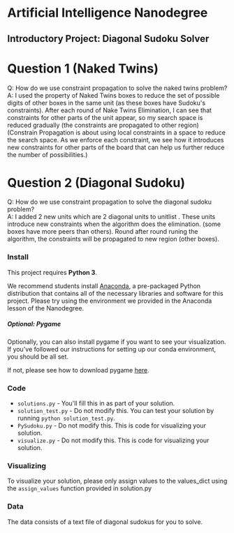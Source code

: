 # Artificial Intelligence Nanodegree
## Introductory Project: Diagonal Sudoku Solver

# Question 1 (Naked Twins)
Q: How do we use constraint propagation to solve the naked twins problem?  
A: I used the property of Naked Twins boxes to reduce the set of possible digits 
of other boxes in the same unit (as these boxes have Sudoku's constraints). 
After each round of Nake Twins Elimination, I can see that constraints for other
parts of the unit appear, so my search space is reduced gradually (the constraints are propagated to other region) 
(Constrain Propagation is about using local constraints in a space to reduce the search space. 
As we enforce each constraint, we see how it introduces new constraints for other parts of the board
that can help us further reduce the number of possibilities.)

# Question 2 (Diagonal Sudoku)
Q: How do we use constraint propagation to solve the diagonal sudoku problem?  
A: I added 2 new units which are 2 diagonal units to unitlist . 
These units introduce new constraints when the algorithm does the elimination.
(some boxes have more peers than others). Round after round runing 
the algorithm, the constraints will be propagated to new region (other boxes).

### Install

This project requires **Python 3**.

We recommend students install [Anaconda](https://www.continuum.io/downloads), a pre-packaged Python distribution that contains all of the necessary libraries and software for this project. 
Please try using the environment we provided in the Anaconda lesson of the Nanodegree.

##### Optional: Pygame

Optionally, you can also install pygame if you want to see your visualization. If you've followed our instructions for setting up our conda environment, you should be all set.

If not, please see how to download pygame [here](http://www.pygame.org/download.shtml).

### Code

* `solutions.py` - You'll fill this in as part of your solution.
* `solution_test.py` - Do not modify this. You can test your solution by running `python solution_test.py`.
* `PySudoku.py` - Do not modify this. This is code for visualizing your solution.
* `visualize.py` - Do not modify this. This is code for visualizing your solution.

### Visualizing

To visualize your solution, please only assign values to the values_dict using the ```assign_values``` function provided in solution.py

### Data

The data consists of a text file of diagonal sudokus for you to solve.